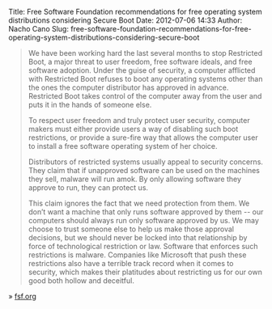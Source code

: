 Title: Free Software Foundation recommendations for free operating system distributions considering Secure Boot
Date: 2012-07-06 14:33
Author: Nacho Cano
Slug: free-software-foundation-recommendations-for-free-operating-system-distributions-considering-secure-boot

> We have been working hard the last several months to stop Restricted
> Boot, a major threat to user freedom, free software ideals, and free
> software adoption. Under the guise of security, a computer afflicted
> with Restricted Boot refuses to boot any operating systems other than
> the ones the computer distributor has approved in advance. Restricted
> Boot takes control of the computer away from the user and puts it in
> the hands of someone else.
>
> To respect user freedom and truly protect user security, computer
> makers must either provide users a way of disabling such boot
> restrictions, or provide a sure-fire way that allows the computer user
> to install a free software operating system of her choice.
>
> Distributors of restricted systems usually appeal to security
> concerns. They claim that if unapproved software can be used on the
> machines they sell, malware will run amok. By only allowing software
> they approve to run, they can protect us.
>
> This claim ignores the fact that we need protection from them. We
> don’t want a machine that only runs software approved by them -- our
> computers should always run only software approved by us. We may
> choose to trust someone else to help us make those approval decisions,
> but we should never be locked into that relationship by force of
> technological restriction or law. Software that enforces such
> restrictions is malware. Companies like Microsoft that push these
> restrictions also have a terrible track record when it comes to
> security, which makes their platitudes about restricting us for our
> own good both hollow and deceitful.

» [fsf.org][]

  [fsf.org]: http://www.fsf.org/campaigns/secure-boot-vs-restricted-boot/whitepaper-web
    "Free Software Foundation recommendations for free operating system distributions considering Secure Boot"
